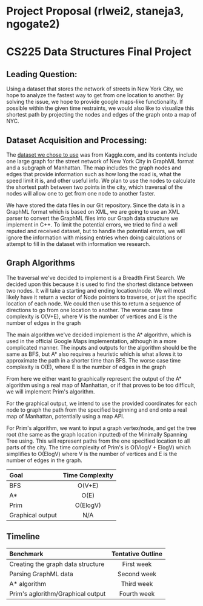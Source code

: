# Project Proposal (rlwei2, staneja3, ngogate2)
# CS225 Data Structures Final Project

## Leading Question: 

Using a dataset that stores the network of streets in New York City, we hope to analyze the fastest way to get from one location to another. By solving the issue, we hope to provide google maps-like functionality. If possible within the given time restraints, we would also like to visualize this shortest path by projecting the nodes and edges of the graph onto a map of NYC. 

## Dataset Acquisition and Processing:

The [dataset we chose to use](https://www.kaggle.com/crailtap/street-network-of-new-york-in-graphml) was from Kaggle.com, and its contents include one large graph for the street network of New York City in GraphML format and a subgraph of Manhattan. The map includes the graph nodes and edges that provide information such as how long the road is, what the speed limit it is, and other useful info. We plan to use the nodes to calculate the shortest path between two points in the city, which traversal of the nodes will allow one to get from one node to another faster.

We have stored the data files in our Git repository. Since the data is in a GraphML format which is based on XML, we are going to use an XML parser to convert the GraphML files into our Graph data structure we implement in C++. To limit the potential errors, we tried to find a well reputed and received dataset, but to handle the potential errors, we will ignore the information with missing entries when doing calculations or attempt to fill in the dataset with information we research.

## Graph Algorithms 

The traversal we've decided to implement is a Breadth First Search. We decided upon this because it is used to find the shortest distance between two nodes. It will take a starting and ending location/node. We will most likely have it return a vector of Node pointers to traverse, or just the specific location of each node. We could then use this to return a sequence of directions to go from one location to another. The worse case time complexity is O(V+E), where V is the number of vertices and E is the number of edges in the graph

The main algorithm we've decided implement is the A* algorithm, which is used in the official Google Maps implementation, although in a more complicated manner. The inputs and outputs for the algorithm should be the same as BFS, but A* also requires a heuristic which is what allows it to approximate the path in a shorter time than BFS. The worse case time complexity is O(E), where E is the number of edges in the graph

From here we either want to graphically represent the output of the A* algorithm using a real map of Manhattan, or if that proves to be too difficult, we will implement Prim's algorithm. 

For the graphical output, we intend to use the provided coordinates for each node to graph the path from the specified beginning and end onto a real map of Manhattan, potentially using a map API.  

For Prim's algorithm, we want to input a graph vertex/node, and get the tree root (the same as the graph location inputted) of the Minimally Spanning Tree using. This will represent paths from the one specified location to all parts of the city. The time complexity of Prim's is O(VlogV + ElogV) which simplifies to O(ElogV) where V is the number of vertices and E is the number of edges in the graph.

| Goal | Time Complexity |
| :------------- | :----------: |
| BFS | O(V+E) |
| A* | O(E) |
| Prim | O(ElogV) |
| Graphical output | N/A |

## Timeline

| Benchmark      | Tentative Outline     |
| :------------- | :----------: |
|  Creating the graph data structure | First week |
| Parsing GraphML data | Second week |
| A* algorithm | Third week |
| Prim's aglorithm/Graphical output | Fourth week |